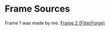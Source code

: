# Frame Sources

Frame 1 was made by me.
[Frame 2 (FilterForge)](https://www.filterforge.com/filters/5338.html)
